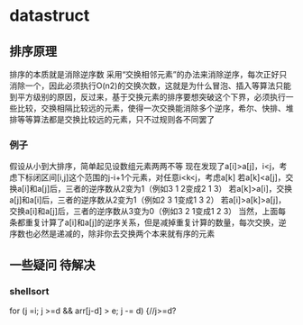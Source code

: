 # datastruct
## 排序原理
排序的本质就是消除逆序数
采用“交换相邻元素”的办法来消除逆序，每次正好只消除一个，因此必须执行O(n2)的交换次数，这就是为什么冒泡、插入等算法只能到平方级别的原因，反过来，基于交换元素的排序要想突破这个下界，必须执行一些比较，交换相隔比较远的元素，使得一次交换能消除多个逆序，希尔、快排、堆排等等算法都是交换比较远的元素，只不过规则各不同罢了
### 例子
假设从小到大排序，简单起见设数组元素两两不等
现在发现了a[i]>a[j]，i<j，考虑下标闭区间[i,j]这个范围的j-i+1个元素，对任意i<k<j，考虑a[k]
若a[k]<a[j]，交换a[i]和a[j]后，三者的逆序数从2变为1（例如3 1 2变成2 1 3）
若a[k]>a[i]，交换a[j]和a[i]后，三者的逆序数从2变为1（例如2 3 1变成1 3 2）
若a[i]>a[k]>a[j]，交换a[i]和a[j]后，三者的逆序数从3变为0（例如3 2 1变成1 2 3）
当然，上面每条都重复计算了a[i]和a[j]的逆序关系，但是减掉重复计算的数量，每次交换，逆序数也必然是递减的，除非你去交换两个本来就有序的元素


## 一些疑问 待解决
### shellsort 
for (j =i; j >=d && arr[j-d] > e; j -= d) {//j>=d? 
